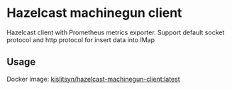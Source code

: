 # Hazelcast machinegun client

Hazelcast client with Prometheus metrics exporter.
Support default socket protocol and http protocol for insert data into IMap

## Usage

Docker image: [kislitsyn/hazelcast-machinegun-client:latest](https://cloud.docker.com/swarm/kislitsyn/repository/docker/kislitsyn/hazelcast-machinegun-client/general)
